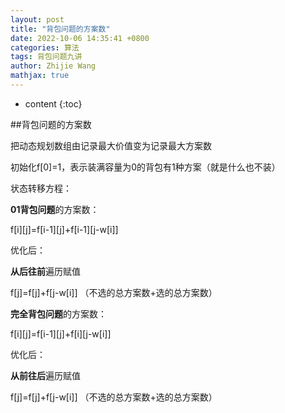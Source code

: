```yaml
---
layout: post
title: "背包问题的方案数"
date: 2022-10-06 14:35:41 +0800
categories: 算法
tags: 背包问题九讲
author: Zhijie Wang
mathjax: true
---
```


* content
{:toc}

##背包问题的方案数

把动态规划数组由记录最大价值变为记录最大方案数

初始化f[0]=1，表示装满容量为0的背包有1种方案（就是什么也不装）

状态转移方程：

**01背包问题**的方案数：

f[i][j]=f[i-1][j]+f[i-1][j-w[i]]

优化后：

**从后往前**遍历赋值

f[j]=f[j]+f[j-w[i]] （不选的总方案数+选的总方案数）

**完全背包问题**的方案数：

f[i][j]=f[i-1][j]+f[i][j-w[i]]

优化后：

**从前往后**遍历赋值

f[j]=f[j]+f[j-w[i]] （不选的总方案数+选的总方案数）
